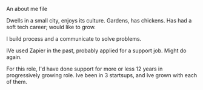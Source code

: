 An about me file

Dwells in a small city, enjoys its culture. Gardens, has chickens.  Has had a soft tech career; would like to grow. 

I build process and a communicate to solve problems. 

IVe used Zapier in the past, probably applied for a support job. Might do again. 

For this role, I'd have done support for more or less 12 years in progressively growing role.  Ive been in 3 startsups, and Ive grown with each of them. 
